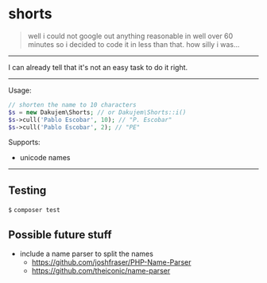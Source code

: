 # shorts

> well i could not google out anything reasonable in well over 60 minutes so i decided to code it in less than that. how silly i was...

---

I can already tell that it's not an easy task to do it right.

---

Usage:
```php
// shorten the name to 10 characters
$s = new Dakujem\Shorts; // or Dakujem\Shorts::i()
$s->cull('Pablo Escobar', 10); // "P. Escobar"
$s->cull('Pablo Escobar', 2); // "PE"
```


Supports:
- unicode names


---


## Testing

`$` `composer test`


## Possible future stuff

- include a name parser to split the names
    - https://github.com/joshfraser/PHP-Name-Parser
    - https://github.com/theiconic/name-parser
    

